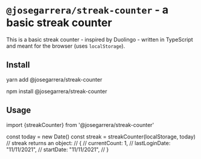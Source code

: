 # `@josegarrera/streak-counter` - a basic streak counter

This is a basic streak counter - inspired by Duolingo - written in TypeScript and meant for the browser (uses `localStorage`).

## Install

yarn add @josegarrera/streak-counter

npm install @josegarrera/streak-counter

## Usage

import {streakCounter} from '@josegarrera/streak-counter'

const today = new Date()
const streak = streakCounter(localStorage, today)
// streak returns an object:
// {
// currentCount: 1,
// lastLoginDate: "11/11/2021",
// startDate: "11/11/2021",
// }
